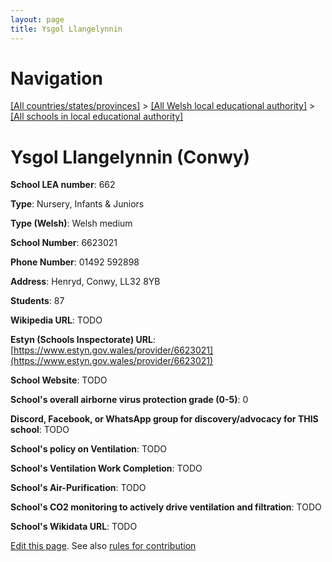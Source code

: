 ```yaml
---
layout: page
title: Ysgol Llangelynnin
---
```

# Navigation

[[All countries/states/provinces]](../../..) > [[All Welsh local educational authority]](../..) > [[All schools in local educational authority]](..)

# Ysgol Llangelynnin (Conwy)

**School LEA number**: 662

**Type**: Nursery, Infants & Juniors

**Type (Welsh)**: Welsh medium

**School Number**: 6623021

**Phone Number**: 01492 592898

**Address**: Henryd, Conwy, LL32 8YB

**Students**: 87

**Wikipedia URL**: TODO

**Estyn (Schools Inspectorate) URL**: [https://www.estyn.gov.wales/provider/6623021](https://www.estyn.gov.wales/provider/6623021)

**School Website**: TODO

**School's overall airborne virus protection grade (0-5)**: 0

**Discord, Facebook, or WhatsApp group for discovery/advocacy for THIS school**: TODO

**School's policy on Ventilation**: TODO

**School's Ventilation Work Completion**: TODO

**School's Air-Purification**: TODO

**School's CO2 monitoring to actively drive ventilation and filtration**: TODO

**School's Wikidata URL**: TODO




[Edit this page](https://github.com/ventilate-schools/Wales/edit/prif/./Conwy/Ysgol_Llangelynnin.md). See also [rules for contribution](../../../contribution-rules/)
